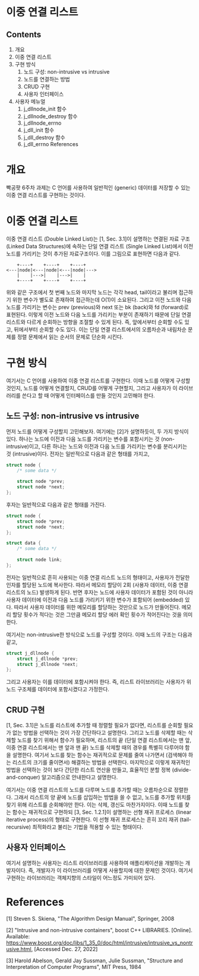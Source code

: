 이중 연결 리스트
=============


Contents
--------
1. 개요
2. 이중 연결 리스트
3. 구현 방식
   1. 노드 구성: non-intrusive vs intrusive
   2. 노드를 연결하는 방법
   3. CRUD 구현
   4. 사용자 인터페이스
4. 사용자 메뉴얼
   1. j_dllnode_init 함수
   2. j_dllnode_destroy 함수
   3. j_dllnode_errno
   4. j_dll_init 함수
   5. j_dll_destroy 함수
   6. j_dll_errno
References



# 개요
 빡공팟 6주차 과제는 C 언어를 사용하여 일반적인 (generic) 데이터를 저장할 수 있는 이중 연결 리스트를 구현하는 것이다.
 
# 이중 연결 리스트
 이중 연결 리스트 (Double Linked List)는 [1, Sec. 3.1]이 설명하는 연결된 자료 구조 (Linked Data Structures)에 속하는 단일 연결 리스트 (Single Linked List)에서 이전 노드를 가리키는 것이 추가된 자료구조이다. 이를 그림으로 표현하면 다음과 같다.
 
```
    +----+    +----+    +----+
<---|node|<---|node|<---|node|--->
    |    |--->|    |--->|    |
    +----+    +----+    +----+
```

위와 같은 구조에서 첫 번째 노드와 마지막 노드는 각각 head, tail이라고 불리며 접근하기 위한 변수가 별도로 존재하여 접근하는데 O(1)이 소요된다. 그리고 이전 노드와 다음 노드를 가리키는 변수는 prev (previous)와 next 또는 bk (back)와 fd (forward)로 표현된다. 이렇게 이전 노드와 다음 노드를 가리키는 부분이 존재하기 때문에 단일 연결 리스트와 다르게 순회하는 방향을 조절할 수 있게 된다. 즉, 앞에서부터 순회할 수도 있고, 뒤에서부터 순회할 수도 있다. 이는 단일 연결 리스트에서의 오름차순과 내림차순 문제를 정렬 문제에서 읽는 순서의 문제로 단순화 시킨다.

# 구현 방식
 여기서는 C 언어를 사용하여 이중 연결 리스트를 구현한다. 이때 노드를 어떻게 구성할 것인지, 노드를 어떻게 연결할지, CRUD를 어떻게 구현할지, 그리고 사용자가 이 라이브러리를 쓴다고 할 때 어떻게 인터페이스를 만들 것인지 고민해야 한다.
 
## 노드 구성: non-intrusive vs intrusive
 먼저 노드를 어떻게 구성할지 고민해보자. 여기에는 [2]가 설명하듯이, 두 가지 방식이 있다. 하나는 노드에 이전과 다음 노드를 가리키는 변수를 포함시키는 것 (non-intrusive)이고, 다른 하나는 노드와 이전과 다음 노드를 가리키는 변수를 분리시키는 것 (intrusive)이다. 전자는 일반적으로 다음과 같은 형태를 가지고,
 
```C
struct node {
	/* some data */
	
	struct node *prev;
	struct node *next;
};
```

후자는 일반적으로 다음과 같은 형태를 가진다.

```C
struct node {
	struct node *prev;
	struct node *next;
};

struct data {
	/* some data */
	
	struct node link;
};
```

전자는 일반적으로 흔히 사용되는 이중 연결 리스트 노드의 형태이고, 사용자가 전달한 인자를 할당된 노드에 복사한다. 따라서 메모리 할당이 2회 (사용자 데이터, 이중 연결 리스트의 노드) 발생하게 된다. 반면 후자는 노드에 사용자 데이터가 포함된 것이 아니라 사용자 데이터에 이전과 다음 노드를 가리키기 위한 변수가 포함되어 (embedded) 있다. 따라서 사용자 데이터를 위한 메모리를 할당하는 것만으로 노드가 만들어진다. 메모리 할당 횟수가 적다는 것은 그만큼 메모리 할당 에러 확인 횟수가 적어진다는 것을 의미한다.

 여기서는 non-intrusive한 방식으로 노드를 구성할 것이다. 이때 노드의 구조는 다음과 같고,
 
```C
struct j_dllnode {
	struct j_dllnode *prev;
	struct j_dllnode *next;
};
```

그리고 사용자는 이를 데이터에 포함시켜야 한다. 즉, 리스트 라이브러리는 사용자가 위 노드 구조체를 데이터에 포함시켰다고 가정한다.

## CRUD 구현
 [1, Sec. 3.1]은 노드를 리스트에 추가할 때 정렬할 필요가 없다면, 리스트를 순회할 필요가 없는 방법을 선택하는 것이 가장 간단하다고 설명한다. 그리고 노드를 삭제할 때는 삭제할 노드를 찾기 위해서 함수가 필요하며, 리스트의 끝 (단일 연결 리스트에서는 맨 앞, 이중 연결 리스트에서는 맨 앞과 맨 끝) 노드를 삭제할 때의 경우를 특별히 다루어야 함을 설명한다. 여기서 노드를 찾는 함수는 재귀적으로 문제를 줄여 나가면서 (검색해야 하는 리스트의 크기를 줄이면서) 해결하는 방법을 선택한다. 마지막으로 이렇게 재귀적인 방법을 선택하는 것이 보다 간단한 리스트 연산을 만들고, 효율적인 분할 정복 (divide-and-conquer) 알고리즘으로 안내한다고 설명한다.
 
 여기서는 이중 연결 리스트의 노드를 다루며 노드를 추가할 때는 오름차순으로 정렬한다. 그래서 리스트의 양 끝에 노드를 삽입하는 방법을 쓸 수 없고, 노드를 추가할 위치를 찾기 위해 리스트를 순회해야만 한다. 이는 삭제, 갱신도 마찬가지이다. 이때 노드를 찾는 함수는 재귀적으로 구현하되 [3, Sec. 1.2.1]이 설명하는 선형 재귀 프로세스 (linear iterative process)의 형태로 구현한다. 이 선형 재귀 프로세스는 흔히 꼬리 재귀 (tail-recursive) 최적화라고 불리는 기법을 적용할 수 있는 형태이다.
 
## 사용자 인터페이스
 여기서 설명하는 사용자는 리스트 라이브러리를 사용하여 애플리케이션을 개발하는 개발자이다. 즉, 개발자가 이 라이브러리를 어떻게 사용할지에 대한 문제인 것이다. 여기서 구현하는 라이브러리는 객체지향의 스타일이 어느정도 가미되어 있다.

# References
[1] Steven S. Skiena, "The Algorithm Design Manual", Springer, 2008

[2] "Intrusive and non-intrusive containers", boost C++ LIBRARIES. [Online]. Available: https://www.boost.org/doc/libs/1_35_0/doc/html/intrusive/intrusive_vs_nontrusive.html, [Accessed Dec. 27, 2022]

[3] Harold Abelson, Gerald Jay Sussman, Julie Sussman, "Structure and Interpretation of Computer Programs", MIT Press, 1984
